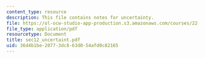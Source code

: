 ```yaml
---
content_type: resource
description: This file contains notes for uncertainty.
file: https://ol-ocw-studio-app-production.s3.amazonaws.com/courses/22-38-probability-and-its-applications-to-reliability-quality-control-and-risk-assessment-fall-2005/36d4b1be20773dc863d054afd0c82165_sec12_uncertaint.pdf
file_type: application/pdf
resourcetype: Document
title: sec12_uncertaint.pdf
uid: 36d4b1be-2077-3dc8-63d0-54afd0c82165
---
```

